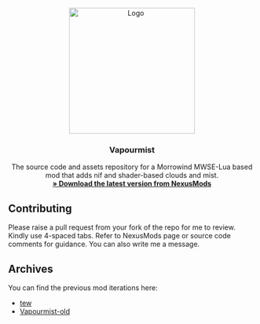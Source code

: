 <!-- PROJECT LOGO -->
<br />
<div align="center">
  <a href="https://github.com/tewlwolow/Vapourmist">
    <img src="https://staticdelivery.nexusmods.com/mods/100/images/50517/50517-1639328186-1974107040.png" alt="Logo" width="256">
  </a>

  <h3 align="center">Vapourmist</h3>

  <p align="center">
    The source code and assets repository for a Morrowind MWSE-Lua based mod that adds nif and shader-based clouds and mist.
    <br />
    <a href="https://www.nexusmods.com/morrowind/mods/50517"><strong>» Download the latest version from NexusMods</strong></a>
    <br />
  </p>
</div>

<!-- Contributing -->
## Contributing

Please raise a pull request from your fork of the repo for me to review. Kindly use 4-spaced tabs.
Refer to NexusMods page or source code comments for guidance. You can also write me a message.

<!-- Contributing -->
## Archives

You can find the previous mod iterations here:
- [tew](https://github.com/tewlwolow/tew)
- [Vapourmist-old](https://github.com/tewlwolow/Vapourmist-old)
